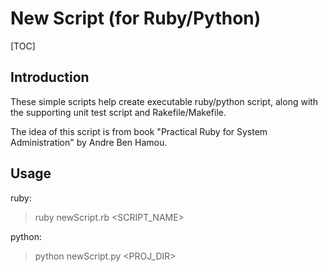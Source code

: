 # New Script (for Ruby/Python)

[TOC]

## Introduction

These simple scripts help create executable ruby/python script, along with the supporting unit test script and Rakefile/Makefile.

The idea of this script is from book "Practical Ruby for System Administration" by Andre Ben Hamou.

## Usage

ruby:
> ruby newScript.rb <SCRIPT_NAME>

python:
> python newScript.py <PROJ_DIR>
